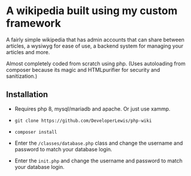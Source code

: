 # A wikipedia built using my custom framework
A fairly simple wikipedia that has admin accounts that can share between articles,
a wysiwyg for ease of use, a backend system for managing your articles and more.

Almost completely coded from scratch using php. (Uses autoloading from composer because its magic and HTMLpurifier for security and sanitization.)



## Installation

- Requires php 8, mysql/mariadb and apache. Or just use xammp.

- `git clone https://github.com/DeveloperLewis/php-wiki`
- `composer install`
- Enter the `/classes/database.php` class and change the username and password to match your database login.
- Enter the `init.php` and change the username and password to match your database login.

